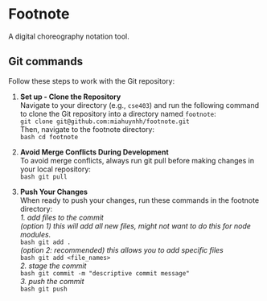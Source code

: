 # Footnote
A digital choreography notation tool.

## Git commands
Follow these steps to work with the Git repository:

1. **Set up - Clone the Repository** <br>
  Navigate to your directory (e.g., ```cse403```) and run the following command to clone the Git repository into a directory named ```footnote```: <br>
  ```git clone git@github.com:miahuynhh/footnote.git```<br>
  Then, navigate to the footnote directory:<br>
  ```bash cd footnote``` <br>

2. **Avoid Merge Conflicts During Development** <br>
  To avoid merge conflicts, always run git pull before making changes in your local repository: <br>
  ```bash git pull``` <br>

3. **Push Your Changes** <br>
  When ready to push your changes, run these commands in the footnote directory: <br>
  *1. add files to the commit* <br>
    *(option 1) this will add all new files, might not want to do this for node modules.* <br>
  ```bash git add .``` <br>
    *(option 2: recommended) this allows you to add specific files* <br>
  ```bash git add <file_names>``` <br>
  *2. stage the commit* <br>
  ```bash git commit -m "descriptive commit message"``` <br>
  *3. push the commit* <br>
  ```bash git push``` <br>